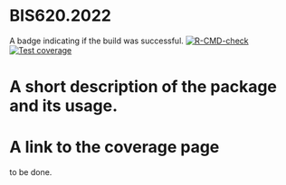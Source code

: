 <!-- README.md is generated from README.Rmd. Please edit that file -->

# BIS620.2022

A badge indicating if the build was successful. <!-- badges: start -->
[![R-CMD-check](https://github.com/HuangruiChu/bis620.2022/actions/workflows/R-CMD-check.yaml/badge.svg)](https://github.com/HuangruiChu/bis620.2022/actions/workflows/R-CMD-check.yaml)
[![Test
coverage](https://github.com/HuangruiChu/bis620.2022/actions/workflows/test-coverage.yaml/badge.svg)](https://github.com/HuangruiChu/bis620.2022/actions/workflows/test-coverage.yaml)
<!-- badges: end -->

# A short description of the package and its usage.

# A link to the coverage page

to be done.
